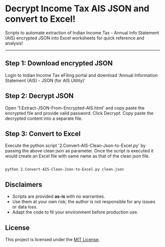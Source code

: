 # Decrypt Income Tax AIS JSON and convert to Excel!

Scripts to automate extraction of Indian Income Tax - Annual Info Statement (AIS) encrypted JSON into Excel worksheets for quick reference and analysis!

---

## Step 1: Download encrypted JSON

Login to Indian Income Tax eFiling portal and download 'Annual Information Statement (AIS) - JSON (for AIS Utility)'

## Step 2: Decrypt JSON 

Open '1.Extract-JSON-From-Encrypted-AIS.html' and copy paste the encrypted file and provide valid password. Click Decrypt. Copy paste the decrypted content into a separate file.

## Step 3: Convert to Excel

Execute the python script '2.Convert-AIS-Clean-Json-to-Excel.py' by passing the above clean json as parameter. Once the script is executed it would create an Excel file with same name as that of the clean json file.

```

python 2.Convert-AIS-Clean-Json-to-Excel.py clean.json

```


## Disclaimers

- Scripts are provided **as-is** with no warranties.  
- Use them at your own risk; the author is not responsible for any issues or data loss.  
- Adapt the code to fit your environment before production use.  

## License
This project is licensed under the [MIT License](LICENSE).  
